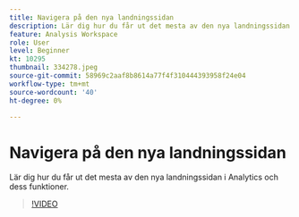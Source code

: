 ```yaml
---
title: Navigera på den nya landningssidan
description: Lär dig hur du får ut det mesta av den nya landningssidan i Analytics och dess funktioner.
feature: Analysis Workspace
role: User
level: Beginner
kt: 10295
thumbnail: 334278.jpeg
source-git-commit: 58969c2aaf8b8614a77f4f310444393958f24e04
workflow-type: tm+mt
source-wordcount: '40'
ht-degree: 0%

---
```



# Navigera på den nya landningssidan

Lär dig hur du får ut det mesta av den nya landningssidan i Analytics och dess funktioner.

>[!VIDEO](https://video.tv.adobe.com/v/334278/?quality=12&learn=on)
